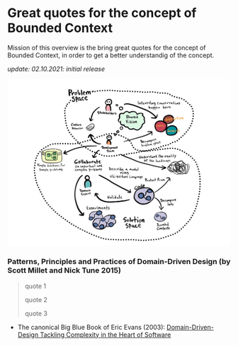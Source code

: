 # Great quotes for the concept of Bounded Context 

Mission of this overview is the bring great quotes for the concept of Bounded Context, in order to get a better understandig of the concept.

*update: 02.10.2021: initial release*


![Domain Driven Design](./img/ddd.jpeg)

### Patterns, Principles and Practices of Domain-Driven Design (by Scott Millet and Nick Tune 2015)

> quote 1
> 
> quote 2
> 
> quote 3

* The canonical Big Blue Book of Eric Evans \(2003\): [Domain-Driven-Design Tackling Complexity in the Heart of Software](https://github.com/gg-daddy/ebooks/blob/master/Eric%20Evans%202003%20-%20Domain-Driven%20Design%20-%20Tackling%20Complexity%20in%20the%20Heart%20of%20Software.pdf)
